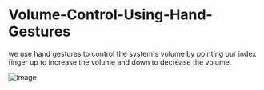 # Volume-Control-Using-Hand-Gestures


 we use hand gestures to control the system's volume by pointing our index finger up to increase the volume and down to decrease the volume.




![image](https://github.com/Alssymathews/Volume-Control-Using-Hand-Gestures/assets/127756589/f421ec20-dc7b-4136-a486-f65ec05b22aa)
